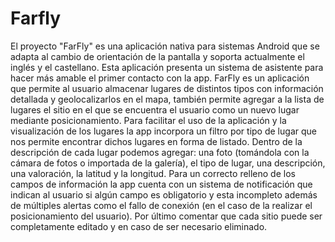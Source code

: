 # Farfly
El proyecto "FarFly" es una aplicación nativa para sistemas Android que se adapta al cambio de orientación de la pantalla y soporta actualmente el inglés y el castellano. Esta aplicación presenta un sistema de asistente para hacer más amable el primer contacto con la app.  FarFly es un aplicación que permite al usuario almacenar lugares de distintos tipos con información detallada y geolocalizarlos en el mapa, también permite agregar a la lista de lugares el sitio en el que se encuentra el usuario como un nuevo lugar mediante posicionamiento.   Para facilitar el uso de la aplicación y la visualización de los lugares la app incorpora un filtro por tipo de lugar que nos permite encontrar dichos lugares en forma de listado.  Dentro de la descripción de cada lugar podemos agregar: una foto (tomándola con la cámara de fotos o importada de la galería), el tipo de lugar, una descripción, una valoración, la latitud y la longitud.  Para un correcto relleno de los campos de información la app cuenta con un sistema de notificación que indican al usuario si algún campo es obligatorio y esta incompleto además de múltiples alertas como el fallo de conexión (en el caso de la realizar el posicionamiento del usuario).  Por último comentar que cada sitio puede ser completamente editado y en caso de ser necesario eliminado.
